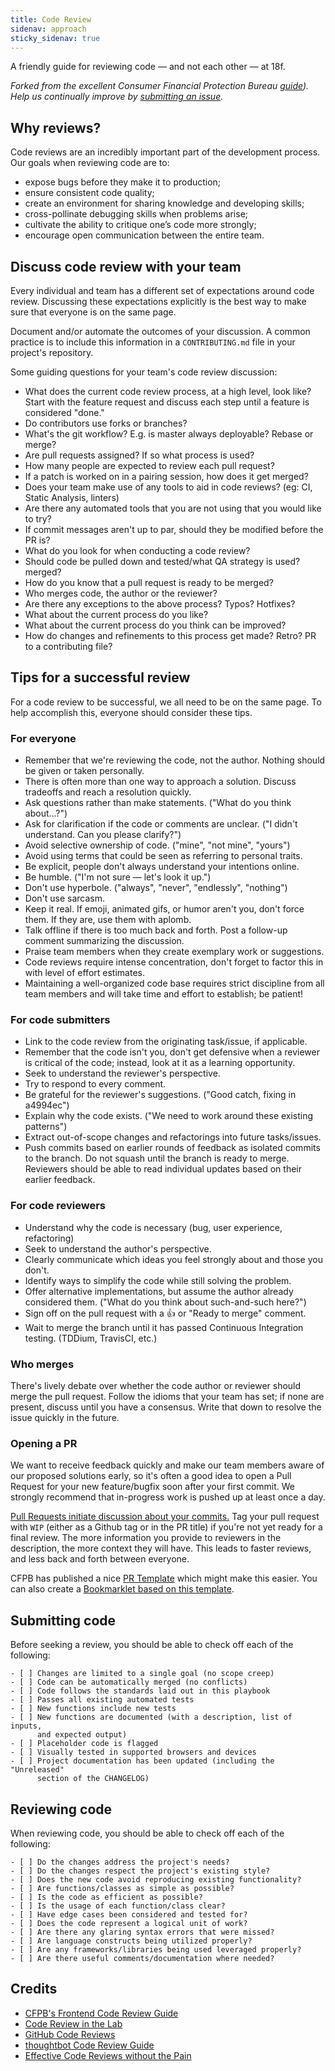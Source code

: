 ```yaml
---
title: Code Review
sidenav: approach
sticky_sidenav: true
---
```


A friendly guide for reviewing code — and not each other — at 18f.

_Forked from the excellent Consumer Financial Protection Bureau
[guide](https://github.com/cfpb/front-end/blob/master/code-reviews.md)). 
Help us continually improve by [submitting an issue](https://github.com/18F/development-guide)._

## Why reviews?

Code reviews are an incredibly important part of the development process. Our
goals when reviewing code are to:

- expose bugs before they make it to production;
- ensure consistent code quality;
- create an environment for sharing knowledge and developing skills;
- cross-pollinate debugging skills when problems arise;
- cultivate the ability to critique one’s code more strongly;
- encourage open communication between the entire team.

## Discuss code review with your team

Every individual and team has a different set of expectations around code
review. Discussing these expectations explicitly is the best way to make sure
that everyone is on the same page.

Document and/or automate the outcomes of your discussion. A common practice
is to include this information in a `CONTRIBUTING.md` file in your project's
repository.

Some guiding questions for your team's code review discussion:

- What does the current code review process, at a high level, look like? Start
  with the feature request and discuss each step until a feature is considered
  "done."
- Do contributors use forks or branches?
- What's the git workflow? E.g. is master always deployable? Rebase or merge?
- Are pull requests assigned? If so what process is used?
- How many people are expected to review each pull request?
- If a patch is worked on in a pairing session, how does it get merged?
- Does your team make use of any tools to aid in code reviews? (eg: CI, Static
  Analysis, linters)
- Are there any automated tools that you are not using that you would like to try?
- If commit messages aren't up to par, should they be modified before the PR is?
- What do you look for when conducting a code review?
- Should code be pulled down and tested/what QA strategy is used?
merged?
- How do you know that a pull request is ready to be merged?
- Who merges code, the author or the reviewer?
- Are there any exceptions to the above process? Typos? Hotfixes?
- What about the current process do you like?
- What about the current process do you think can be improved?
- How do changes and refinements to this process get made? Retro? PR to a
contributing file?

## Tips for a successful review

For a code review to be successful, we all need to be on the same page. To help
accomplish this, everyone should consider these tips.

### For everyone

- Remember that we're reviewing the code, not the author. Nothing should be
  given or taken personally.
- There is often more than one way to approach a solution. Discuss tradeoffs
  and reach a resolution quickly.
- Ask questions rather than make statements. ("What do you think about...?")
- Ask for clarification if the code or comments are unclear. ("I didn't
  understand. Can you please clarify?")
- Avoid selective ownership of code. ("mine", "not mine", "yours")
- Avoid using terms that could be seen as referring to personal traits.
- Be explicit, people don't always understand your intentions online.
- Be humble. ("I'm not sure — let's look it up.")
- Don't use hyperbole. ("always", "never", "endlessly", "nothing")
- Don't use sarcasm.
- Keep it real. If emoji, animated gifs, or humor aren't you, don't force them.
  If they are, use them with aplomb.
- Talk offline if there is too much back and forth. Post a follow-up comment
  summarizing the discussion.
- Praise team members when they create exemplary work or suggestions.
- Code reviews require intense concentration, don't forget to factor this in
  with level of effort estimates.
- Maintaining a well-organized code base requires strict discipline from all
  team members and will take time and effort to establish; be patient!

### For code submitters

- Link to the code review from the originating task/issue, if applicable.
- Remember that the code isn't you, don't get defensive when a reviewer is
  critical of the code; instead, look at it as a learning opportunity.
- Seek to understand the reviewer's perspective.
- Try to respond to every comment.
- Be grateful for the reviewer's suggestions. ("Good catch, fixing in a4994ec")
- Explain why the code exists. ("We need to work around these existing
  patterns")
- Extract out-of-scope changes and refactorings into future tasks/issues.
- Push commits based on earlier rounds of feedback as isolated commits to the
  branch. Do not squash until the branch is ready to merge. Reviewers should be
  able to read individual updates based on their earlier feedback.

### For code reviewers

- Understand why the code is necessary (bug, user experience, refactoring)
- Seek to understand the author's perspective.
- Clearly communicate which ideas you feel strongly about and those you don't.
- Identify ways to simplify the code while still solving the problem.
- Offer alternative implementations, but assume the author already considered
  them. ("What do you think about such-and-such here?")
- Sign off on the pull request with a :thumbsup: or "Ready to merge" comment.
- Wait to merge the branch until it has passed Continuous Integration testing.
  (TDDium, TravisCI, etc.)

### Who merges

There's lively debate over whether the code author or reviewer should merge
the pull request. Follow the idioms that your team has set; if none are
present, discuss until you have a consensus. Write that down to resolve the
issue quickly in the future.


### Opening a PR

We want to receive feedback quickly and make our team members aware of our
proposed solutions early, so it's often a good idea to open a Pull Request for
your new feature/bugfix soon after your first commit. We strongly recommend
that in-progress work is pushed up at least once a day.

[Pull Requests initiate discussion about your
commits.](https://guides.github.com/introduction/flow/) Tag your pull request
with `WIP` (either as a Github tag or in the PR title) if you're not yet ready
for a final review. The more information you provide to reviewers in the
description, the more context they will have. This leads to faster reviews,
and less back and forth between everyone.

CFPB has published a nice [PR Template](https://raw.githubusercontent.com/cfpb/front-end/master/pr-template.md)
which might make this easier. You can also create a [Bookmarklet based on this
template](https://gist.github.com/cfarm/b9b638943a2eea52a3a8).


## Submitting code

Before seeking a review, you should be able to check off each of the following:

    - [ ] Changes are limited to a single goal (no scope creep)
    - [ ] Code can be automatically merged (no conflicts)
    - [ ] Code follows the standards laid out in this playbook
    - [ ] Passes all existing automated tests
    - [ ] New functions include new tests
    - [ ] New functions are documented (with a description, list of inputs,
          and expected output)
    - [ ] Placeholder code is flagged
    - [ ] Visually tested in supported browsers and devices
    - [ ] Project documentation has been updated (including the "Unreleased"
          section of the CHANGELOG)


## Reviewing code

When reviewing code, you should be able to check off each of the following:

    - [ ] Do the changes address the project's needs?
    - [ ] Do the changes respect the project's existing style?
    - [ ] Does the new code avoid reproducing existing functionality?
    - [ ] Are functions/classes as simple as possible?
    - [ ] Is the code as efficient as possible?
    - [ ] Is the usage of each function/class clear?
    - [ ] Have edge cases been considered and tested for?
    - [ ] Does the code represent a logical unit of work?
    - [ ] Are there any glaring syntax errors that were missed?
    - [ ] Are language constructs being utilized properly?
    - [ ] Are any frameworks/libraries being used leveraged properly?
    - [ ] Are there useful comments/documentation where needed?

## Credits

- [CFPB's Frontend Code Review Guide](https://github.com/cfpb/front-end/blob/master/code-reviews.md)
- [Code Review in the Lab](http://mozillascience.github.io/codeReview/intro.html)
- [GitHub Code Reviews](https://blog.codeship.com/github-code-review/)
- [thoughtbot Code Review Guide](https://github.com/thoughtbot/guides/blob/master/code-review/README.md)
- [Effective Code Reviews without the Pain](http://www.developer.com/tech/article.php/3579756/Effective-Code-Reviews-Without-the-Pain.htm)

